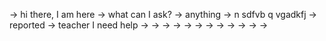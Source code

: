 -> hi there, I am here
-> what can I ask?
-> anything
->  n sdfvb q vgadkfj
-> reported
-> teacher I need help
-> 
-> 
-> 
-> 
-> 
-> 
-> 
-> 
-> 
-> 
-> 
-> 
